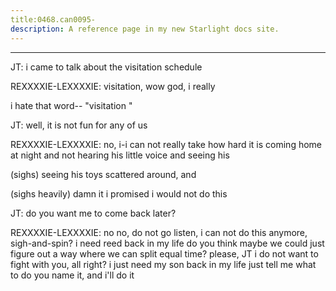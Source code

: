 ```yaml
---
title:0468.can0095-
description: A reference page in my new Starlight docs site.
---
```

----- 
JT: i came to talk about the visitation schedule
 
REXXXXIE-LEXXXXIE: visitation, wow
 god, i really


 i hate that word-- "visitation
"

JT: well, it is not fun for any of us
 
REXXXXIE-LEXXXXIE: no, i-i can not really take how hard it is coming home at night and 
not hearing his little voice and seeing his


 (sighs) seeing his toys scattered 
around, and


 (sighs heavily) damn it
 i promised i would not do this
 
JT: do you want me to come back later? 
 
REXXXXIE-LEXXXXIE: no
 no, do not go
 listen, i can not do this anymore, sigh-and-spin? 
 i need 
reed back in my life
 do you think maybe we could just figure out a way where we 
can split equal time? 
 please, JT i do not want to fight with you, all right? 
 i 
just need my son back in my life
 just tell me what to do
 you name it, and i'll 
do it
 
